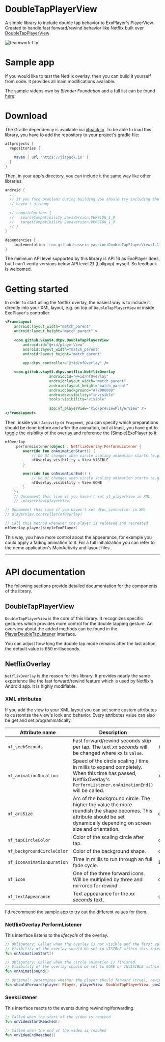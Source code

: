 # DoubleTapPlayerView

A simple library to include double tap behavior to ExoPlayer's PlayerView. 
Created to handle fast forward/rewind behavior like Netflix built over [DoubleTapPlayerView][playerUrl]

![teamwork-flip](github/emulator-gif.gif)

# Sample app

If you would like to test the Netflix overlay, then you can build it yourself from code.
It provides all main modifications available.

The sample videos own by *Blender Foundation* and a full list can be found [here][videolist].

# Download

The Gradle dependency is available via [jitpack.io][jitpack].
To be able to load this library, you have to add the repository to your project's gradle file:

```gradle
allprojects {
  repositories {
    ...
    maven { url 'https://jitpack.io' }
  }
}
```

Then, in your app's directory, you can include it the same way like other libraries:

```gradle
android {
  ...
  // If you face problems during building you should try including the below lines if you
  // haven't already
  
  // compileOptions {
  //   sourceCompatibility JavaVersion.VERSION_1_8
  //   targetCompatibility JavaVersion.VERSION_1_8
  // }
}

dependencies {
    implementation 'com.github.hussein-yassine:DoubleTapPlayerView:1.1.0'
}
```

The minimum API level supported by this library is API 16 as ExoPlayer does, but I can't 
verify versions below API level 21 (Lollipop) myself. So feedback is welcomed.

# Getting started

In order to start using the Netflix overlay, the easiest way is to include it directly 
into your XML layout, e.g. on top of `DoubleTapPlayerView` or inside ExoPlayer's controller:

```xml
<FrameLayout
    android:layout_width="match_parent"
    android:layout_height="match_parent" >
    
    <com.github.vkay94.dtpv.DoubleTapPlayerView
        android:id="@+id/playerView"
        android:layout_width="match_parent"
        android:layout_height="match_parent"
        
        app:dtpv_controller="@+id/nfOverlay" />

    <com.github.vkay94.dtpv.netflix.NetflixOverlay
                    android:id="@+id/nfOverlay"
                    android:layout_width="match_parent"
                    android:layout_height="match_parent"
                    android:background="#77000000"
                    android:visibility="invisible"
                    tools:visibility="visible"
                                                   
                    app:nf_playerView="@id/previewPlayerView" />
</FrameLayout>
```

Then, inside your `Activity` or `Fragment`, you can specify which preparations should be done
before and after the animation, but at least, you have got to toggle the visibility of the 
overlay and reference the (Simple)ExoPlayer to it:

```kotlin
nfOverlay
    .performListener(object : NetflixOverlay.PerformListener {
        override fun onAnimationStart() {
            // Do UI changes when circle scaling animation starts (e.g. hide controller views)
            nfOverlay.visibility = View.VISIBLE
        }

        override fun onAnimationEnd() {
            // Do UI changes when circle scaling animation starts (e.g. show controller views)
            nfOverlay.visibility = View.GONE
        }
    })
    // Uncomment this line if you haven't set yt_playerView in XML
    // .playerView(playerView)

// Uncomment this line if you haven't set dtpv_controller in XML 
// playerView.controller(nfOverlay)

// Call this method whenever the player is released and recreated
nfOverlay.player(simpleExoPlayer)
```

This way, you have more control about the appearance, for example you could apply a fading 
animation to it. For a full initialization you can refer to the demo application's MainActivity 
and layout files.

---

# API documentation

The following sections provide detailed documentation for the components of the library.

## DoubleTapPlayerView

`DoubleTapPlayerView` is the core of this library. It recognizes specific gestures 
which provides more control for the double tapping gesture.
An overview about the added methods can be found in the [PlayerDoubleTapListener][PlayerDoubleTapListener] 
interface.

You can adjust how long the double tap mode remains after the last action,
the default value is 650 milliseconds.

## NetflixOverlay

`NetflixOverlay` is the reason for this library. It provides nearly the
same experience like the fast forward/rewind feature which is used by Netflix's
Android app. It is highly modifiable.

### XML attributes

If you add the view to your XML layout you can set some custom attributes 
to customize the view's look and behavior. 
Every attributes value can also be get and set programmatically.

| Attribute name | Description | Type |
| ------------- | ------------| ------|
| `nf_seekSeconds` | Fast forward/rewind seconds skip per tap. The text *xx seconds* will be changed where xx is `value`. | `int` |
| `nf_animationDuration` |  Speed of the circle scaling / time in millis to expand completely. When this time has passed, NetflixOverlay's `PerformListener.onAnimationEnd()` will be called. | `int` |
| `nf_arcSize` | Arc of the background circle. The higher the value the more roundish the shape becomes. This attribute should be set dynamically depending on screen size and orientation. | `dimen` | 
| `nf_tapCircleColor` | Color of the scaling circle after tap. | `color` |
| `nf_backgroundCircleColor` | Color of the background shape. | `color` |
| `nf_iconAnimationDuration` | Time in millis to run through an full fade cycle. | `int` |
| `nf_icon` | One of the three forward icons. Will be multiplied by three and mirrored for rewind. | `drawable` |
| `nf_textAppearance` | Text appearance for the *xx seconds* text. | `style` |

I'd recommend the sample app to try out the different values for them.

### NetflixOverlay.PerformListener

This interface listens to the *lifecycle* of the overlay.

```kotlin
// Obligatory: Called when the overlay is not visible and the first valid double tap event occurred.
// Visibility of the overlay should be set to VISIBLE within this interface method.
fun onAnimationStart()

// Obligatory: Called when the circle animation is finished.
// Visibility of the overlay should be set to GONE or INVISIBLE within this interface method.
fun onAnimationEnd()

// Optional: Determines whether the player should forward (true), rewind (false) or ignore (null) taps.
fun shouldForward(player: Player, playerView: DoubleTapPlayerView, posX: Float): Boolean?
```

### SeekListener

This interface reacts to the events during rewinding/forwarding.

```kotlin
// Called when the start of the video is reached
fun onVideoStartReached()

// Called when the end of the video is reached
fun onVideoEndReached()
```

[playerUrl]: https://github.com/vkay94/DoubleTapPlayerView
[videolist]: https://gist.github.com/jsturgis/3b19447b304616f18657
[jitpack]: https://jitpack.io/#vkay94/DoubleTapPlayerView
[PlayerDoubleTapListener]: https://github.com/vkay94/DoubleTapPlayerView/blob/master/doubletapplayerview/src/main/java/com/github/vkay94/dtpv/PlayerDoubleTapListener.java
